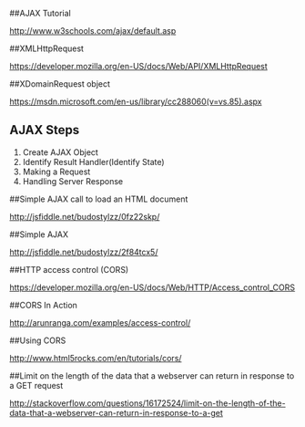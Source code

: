 ##AJAX Tutorial

http://www.w3schools.com/ajax/default.asp

##XMLHttpRequest

https://developer.mozilla.org/en-US/docs/Web/API/XMLHttpRequest

##XDomainRequest object

https://msdn.microsoft.com/en-us/library/cc288060(v=vs.85).aspx

## AJAX Steps

  1. Create AJAX Object
  2. Identify Result Handler(Identify State)
  3. Making a Request
  4. Handling Server Response
  
##Simple AJAX call to load an HTML document

http://jsfiddle.net/budostylzz/0fz22skp/

##Simple AJAX

http://jsfiddle.net/budostylzz/2f84tcx5/

##HTTP access control (CORS)

https://developer.mozilla.org/en-US/docs/Web/HTTP/Access_control_CORS

##CORS In Action

http://arunranga.com/examples/access-control/

##Using CORS

http://www.html5rocks.com/en/tutorials/cors/

##Limit on the length of the data that a webserver can return in response to a GET request

http://stackoverflow.com/questions/16172524/limit-on-the-length-of-the-data-that-a-webserver-can-return-in-response-to-a-get
    
 


